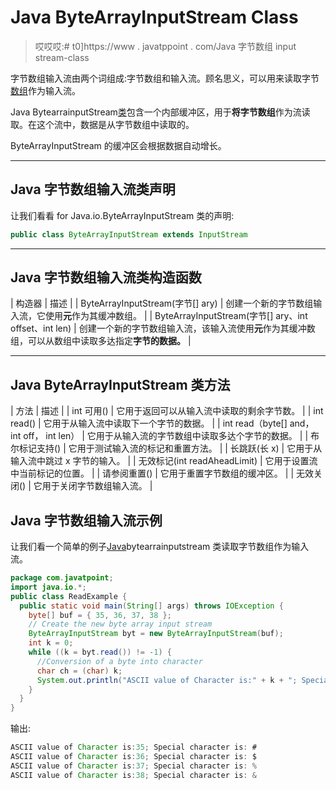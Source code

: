 # Java ByteArrayInputStream Class

> 哎哎哎:# t0]https://www . javatppoint . com/Java 字节数组 input stream-class

字节数组输入流由两个词组成:字节数组和输入流。顾名思义，可以用来读取字节[数组](array-in-java)作为输入流。

Java BytearrainputStream[类](object-and-class-in-java)包含一个内部缓冲区，用于**将字节数组**作为流读取。在这个流中，数据是从字节数组中读取的。

ByteArrayInputStream 的缓冲区会根据数据自动增长。

* * *

## Java 字节数组输入流类声明

让我们看看 for Java.io.ByteArrayInputStream 类的声明:

```java
public class ByteArrayInputStream extends InputStream

```

* * *

## Java 字节数组输入流类构造函数

| 构造器 | 描述 |
| ByteArrayInputStream(字节[] ary) | 创建一个新的字节数组输入流，它使用**元**作为其缓冲数组。 |
| ByteArrayInputStream(字节[] ary、int offset、int len) | 创建一个新的字节数组输入流，该输入流使用**元**作为其缓冲数组，可以从数组中读取多达指定**字节的数据。** |

* * *

## Java ByteArrayInputStream 类方法

| 方法 | 描述 |
| int 可用() | 它用于返回可以从输入流中读取的剩余字节数。 |
| int read() | 它用于从输入流中读取下一个字节的数据。 |
| int read（byte[] and， int off， int len） | 它用于从输入流的字节数组中读取多达个字节的数据。 |
| 布尔标记支持() | 它用于测试输入流的标记和重置方法。 |
| 长跳跃(长 x) | 它用于从输入流中跳过 x 字节的输入。 |
| 无效标记(int readAheadLimit) | 它用于设置流中当前标记的位置。 |
| 请参阅重置() | 它用于重置字节数组的缓冲区。 |
| 无效关闭() | 它用于关闭字节数组输入流。 |

## Java 字节数组输入流示例

让我们看一个简单的例子[Java](java-tutorial)bytearrainputstream 类读取字节数组作为输入流。

```java
package com.javatpoint;
import java.io.*;
public class ReadExample {
  public static void main(String[] args) throws IOException {
    byte[] buf = { 35, 36, 37, 38 };
    // Create the new byte array input stream
    ByteArrayInputStream byt = new ByteArrayInputStream(buf);
    int k = 0;
    while ((k = byt.read()) != -1) {
      //Conversion of a byte into character
      char ch = (char) k;
      System.out.println("ASCII value of Character is:" + k + "; Special character is: " + ch);
    }
  }
}

```

输出:

```java
ASCII value of Character is:35; Special character is: #
ASCII value of Character is:36; Special character is: $
ASCII value of Character is:37; Special character is: %
ASCII value of Character is:38; Special character is: &

```